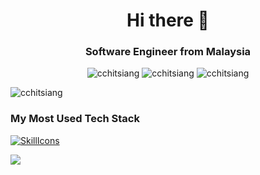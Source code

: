 ### 
<h1 align="center">Hi there 👋</h1>
<h3 align="center">Software Engineer from Malaysia</h3>

<p align="center">
  <img src="https://komarev.com/ghpvc/?username=cchitsiang" alt="cchitsiang" />
  <img src="https://badges.pufler.dev/years/cchitsiang" alt="cchitsiang" />
  <img src="https://badges.pufler.dev/commits/monthly/cchitsiang" alt="cchitsiang" />
</p>

<p align="left">
  <img align="center" src="https://github-readme-stats.calvinchankf.vercel.app/api?username=cchitsiang&show_icons=true&hide=issues" alt="cchitsiang" />
</p>

### My Most Used Tech Stack
[![SkillIcons](https://skillicons.dev/icons?i=js,ts,dotnet,react,nodejs,nestjs,mongodb,prisma,docker)](https://skillicons.dev)

![](https://hit.yhype.me/github/profile?user_id=343107)


<!--![Top Languages](https://github-readme-stats.vercel.app/api/top-langs/?username=cchitsiang)-->


<!--
**cchitsiang/cchitsiang** is a ✨ _special_ ✨ repository because its `README.md` (this file) appears on your GitHub profile.

Here are some ideas to get you started:

- 🔭 I’m currently working on ...
- 🌱 I’m currently learning ...
- 👯 I’m looking to collaborate on ...
- 🤔 I’m looking for help with ...
- 💬 Ask me about ...
- 📫 How to reach me: ...
- 😄 Pronouns: ...
- ⚡ Fun fact: ...
-->

